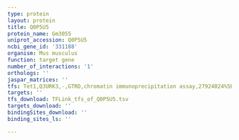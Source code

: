 ```yaml
---
type: protein
layout: protein
title: Q0P5U5
protein_name: Gm3055
uniprot_accession: Q0P5U5
ncbi_gene_id: '331188'
organism: Mus musculus
function: target gene
number_of_interactions: '1'
orthologs: ''
jaspar_matrices: ''
tfs: Tet1,Q3URK3,-,GTRD,chromatin immunoprecipitation assay,27924024%5Buid%5D,No
targets: ''
tfs_download: TFLink_tfs_of_Q0P5U5.tsv
targets_download: ''
bindingSites_download: ''
binding_sites_ls: ''

---
```

